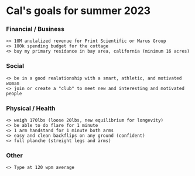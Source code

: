 # Cal's goals for summer 2023  

### Financial / Business  
	<> 10M anulalized revenue for Print Scientific or Marus Group
	<> 100k spending budget for the cottage
	<> buy my primary residance in bay area, california (minimum 16 acres)

### Social  
	<> be in a good realationship with a smart, athletic, and motivated woman
	<> join or create a "club" to meet new and interesting and motivated people

### Physical / Health  
	<> weigh 170lbs (loose 20lbs, new equilibrium for longevity)
	<> be able to do flare for 1 minute
	<> 1 arm handstand for 1 minute both arms
	<> easy and clean backflips on any ground (confident)
	<> full planche (streight legs and arms)
	
### Other
	<> Type at 120 wpm average 

